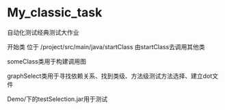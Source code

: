# My_classic_task
自动化测试经典测试大作业

开始类 位于 /project/src/main/java/startClass
由startClass去调用其他类

someClass类用于构建调用图

graphSelect类用于寻找依赖关系、找到类级、方法级测试方法选择、建立dot文件

Demo/下的testSelection.jar用于测试


